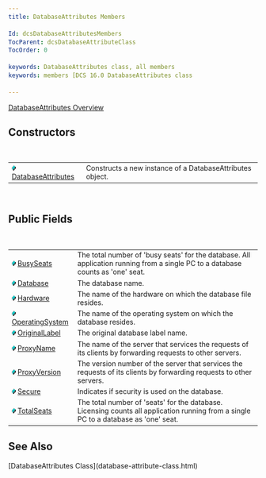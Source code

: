 ```yaml
---
title: DatabaseAttributes Members

Id: dcsDatabaseAttributesMembers
TocParent: dcsDatabaseAttributeClass
TocOrder: 0

keywords: DatabaseAttributes class, all members
keywords: members [DCS 16.0 DatabaseAttributes class

---
```


[DatabaseAttributes Overview](dcsDatabaseAttributesClass.html) 
## Constructors

<br />


|      |      |
| ---- | ---- |
| <img style="WIDTH: 8px; HEIGHT: 11px" height="11" src="images/field.bmp" width="8" border="0" x-maintain-ratio="TRUE" /> [ DatabaseAttributes](database-attributes-constructors.html) | Constructs a new instance of a DatabaseAttributes object. |



<br />

## Public Fields

<br />


|      |      |
| ---- | ---- |
| <img style="WIDTH: 8px; HEIGHT: 11px" height="11" src="images/field.bmp" width="8" border="0" x-maintain-ratio="TRUE" /> [ BusySeats](database-attributes-class-busy-seats-field.html) | The total number of 'busy seats' for the database. All application running from a single PC to a database counts as 'one' seat. |
| <img style="WIDTH: 8px; HEIGHT: 11px" height="11" src="images/field.bmp" width="8" border="0" x-maintain-ratio="TRUE" /> [ Database](database-attributes-class-database-field.html) | The database name. |
| <img style="WIDTH: 8px; HEIGHT: 11px" height="11" src="images/field.bmp" width="8" border="0" x-maintain-ratio="TRUE" /> [ Hardware](database-attributes-class-hardware-field.html) | The name of the hardware on which the database file resides. |
| <img style="WIDTH: 8px; HEIGHT: 11px" height="11" src="images/field.bmp" width="8" border="0" x-maintain-ratio="TRUE" /> [ OperatingSystem](database-attributes-class-operating-system-field.html) | The name of the operating system on which the database resides. |
| <img style="WIDTH: 8px; HEIGHT: 11px" height="11" src="images/field.bmp" width="8" border="0" x-maintain-ratio="TRUE" /> [ OriginalLabel](database-attributes-class-original-label-field.html) | The original database label name. |
| <img style="WIDTH: 8px; HEIGHT: 11px" height="11" src="images/field.bmp" width="8" border="0" x-maintain-ratio="TRUE" /> [ ProxyName](database-attributes-class-proxy-name-field.html) | The name of the server that services the requests of its clients by forwarding requests to other servers. |
| <img style="WIDTH: 8px; HEIGHT: 11px" height="11" src="images/field.bmp" width="8" border="0" x-maintain-ratio="TRUE" /> [ ProxyVersion](database-attributes-class-proxy-version-field.html) | The version number of the server that services the requests of its clients by forwarding requests to other servers. |
| <img style="WIDTH: 8px; HEIGHT: 11px" height="11" src="images/field.bmp" width="8" border="0" x-maintain-ratio="TRUE" /> [ Secure](database-attributes-class-secure-field.html) | Indicates if security is used on the database. |
| <img style="WIDTH: 8px; HEIGHT: 11px" height="11" src="images/field.bmp" width="8" border="0" x-maintain-ratio="TRUE" /> [ TotalSeats](database-attributes-class-total-seats-field.html) | The total number of 'seats' for the database. Licensing counts all application running from a single PC to a database as 'one' seat. |



## See Also

<dl />
      [DatabaseAttributes Class](database-attribute-class.html)

